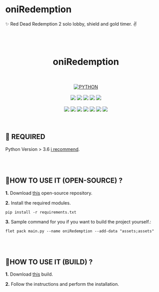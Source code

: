 # oniRedemption
✨ Red Dead Redemption 2 solo lobby, shield and gold timer. ✌️


<br>
<br>


<h1 align="center">oniRedemption</h1> 


<br>
<br>


<div align="center">
<a href="https://github.com/topics/html"><img alt="PYTHON" src="https://img.shields.io/badge/PYTHON%20-%23E34F26.svg?&style=for-the-badge"/></a>
<br>
<br>
<a href="https://github.com/oniyevski/oniRedemption"><img src="https://badges.frapsoft.com/os/v1/open-source.svg?v=103"></a>
<a href="https://github.com/oniyevski/oniRedemption"><img src="https://img.shields.io/badge/Built%20by-developers%20%3C%2F%3E-0059b3"></a>
<a href="https://github.com/oniyevski/oniRedemption"><img src="https://img.shields.io/static/v1.svg?label=Contributions&message=Welcome&color=yellow"></a>
<a href="https://github.com/oniyevski"><img src="https://img.shields.io/badge/Maintained%3F-yes-brightgreen.svg?v=103"></a>
<a href="https://github.com/oniyevski/oniRedemption/blob/main/LICENSE"><img src="https://img.shields.io/badge/license-MIT-blue.svg?v=103"></a>
<br>
<br>
<a href="https://github.com/oniyevski/oniRedemption/graphs/contributors"><img src="https://img.shields.io/github/contributors/oniyevski/oniRedemption?color=brightgreen"></a>
<a href="https://github.com/oniyevski/oniRedemption/stargazers"><img src="https://img.shields.io/github/stars/oniyevski/oniRedemption?color=0059b3"></a>
<a href="https://github.com/oniyevski/oniRedemption/network/members"><img src="https://img.shields.io/github/forks/oniyevski/oniRedemption?color=yellow"></a>
<a href="https://github.com/oniyevski/oniRedemption/issues"><img src="https://img.shields.io/github/issues/oniyevski/oniRedemption?color=0059b3"></a>
<a href="ühttps://github.com/oniyevski/oniRedemption/issues?q=is%3Aissue+is%3Aclosed"><img src="https://img.shields.io/github/issues-closed-raw/oniyevski/oniRedemption?color=yellow"></a>
<a href="https://github.com/oniyevski/oniRedemption/pulls"><img src="https://img.shields.io/github/issues-pr/oniyevski/oniRedemption?color=brightgreen"></a>
<a href="https://github.com/oniyevski/oniRedemption/pulls?q=is%3Apr+is%3Aclosed"><img src="https://img.shields.io/github/issues-pr-closed-raw/oniyevski/oniRedemption?color=0059b3"></a> 
</div>


<br>
<br>


## 📌 REQUIRED

Python Version > 3.6  [i recommend](https://www.python.org/downloads/release/python-386/).


<br>
<br>


## 👷HOW TO USE IT (OPEN-SOURCE) ? 

**1.** Download [this](https://github.com/oniyevski/oniRedemption/releases) open-source repository.

**2.** Install the required modules.

```terminal
pip install -r requirements.txt
```

**3.** Sample command for you if you want to build the project yourself.:

```terminal
flet pack main.py --name oniRedemption --add-data "assets;assets"
```


<br>
<br>


## 👷HOW TO USE IT (BUILD) ? 

**1.** Download [this](https://github.com/oniyevski/oniRedemption/releases) build.

**2.** Follow the instructions and perform the installation.
